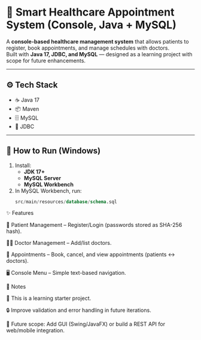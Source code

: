 # 🏥 Smart Healthcare Appointment System (Console, Java + MySQL)

A **console-based healthcare management system** that allows patients to register, book appointments, and manage schedules with doctors.  
Built with **Java 17, JDBC, and MySQL** — designed as a learning project with scope for future enhancements.

---

## ⚙️ Tech Stack
- ☕ Java 17  
- 📦 Maven  
- 🗄️ MySQL  
- 🔗 JDBC  

---

## 🚀 How to Run (Windows)
1. Install:
   - **JDK 17+**
   - **MySQL Server**
   - **MySQL Workbench**
2. In MySQL Workbench, run:
   ```sql
   src/main/resources/database/schema.sql
✨ Features

👤 Patient Management – Register/Login (passwords stored as SHA-256 hash).

🧑‍⚕️ Doctor Management – Add/list doctors.

📅 Appointments – Book, cancel, and view appointments (patients ↔ doctors).

🖥️ Console Menu – Simple text-based navigation.

📌 Notes

🔰 This is a learning starter project.

🔒 Improve validation and error handling in future iterations.

🎨 Future scope: Add GUI (Swing/JavaFX) or build a REST API for web/mobile integration.
